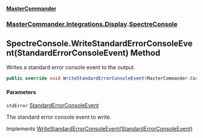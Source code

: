 #### [MasterCommander](MasterCommander.md 'MasterCommander')
### [MasterCommander.Integrations.Display](MasterCommander.md#MasterCommander.Integrations.Display 'MasterCommander.Integrations.Display').[SpectreConsole](SpectreConsole.md 'MasterCommander.Integrations.Display.SpectreConsole')

## SpectreConsole.WriteStandardErrorConsoleEvent(StandardErrorConsoleEvent) Method

Writes a standard error console event to the output.

```csharp
public override void WriteStandardErrorConsoleEvent(MasterCommander.Core.ConsoleEvents.StandardErrorConsoleEvent stdError);
```
#### Parameters

<a name='MasterCommander.Integrations.Display.SpectreConsole.WriteStandardErrorConsoleEvent(MasterCommander.Core.ConsoleEvents.StandardErrorConsoleEvent).stdError'></a>

`stdError` [StandardErrorConsoleEvent](StandardErrorConsoleEvent.md 'MasterCommander.Core.ConsoleEvents.StandardErrorConsoleEvent')

The standard error console event to write.

Implements [WriteStandardErrorConsoleEvent(StandardErrorConsoleEvent)](IConsole.WriteStandardErrorConsoleEvent(StandardErrorConsoleEvent).md 'MasterCommander.Core.Display.IConsole.WriteStandardErrorConsoleEvent(MasterCommander.Core.ConsoleEvents.StandardErrorConsoleEvent)')